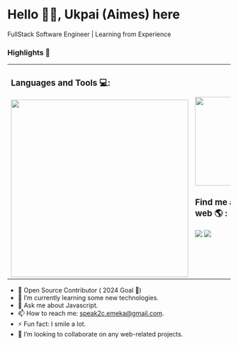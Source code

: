 # Hello 👋🏾, Ukpai (Aimes) here  

FullStack Software Engineer | Learning from Experience

### Highlights 🌟


<table scrolling=no>
  <tr>
    <td>
      <h3>Languages and Tools 💻:</h3>
      <img src="https://github-readme-stats.vercel.app/api?username=mr-emeka&show_icons=true" width="400">
      <br>
    </td>
    <td>
       <img src="https://raw.githubusercontent.com/technicaldada/hackerpro/master/logo205x250.gif" height="200" wifdth="200">
      <h3> Find me around the web 🌎 :</h3>

[<img src="https://img.shields.io/badge/twitter-%231DA1F2.svg?&style=for-the-badge&logo=twitter&logoColor=white" />](https://twitter.com/aimes_js) [<img src="https://img.shields.io/badge/linkedin-%230077B5.svg?&style=for-the-badge&logo=linkedin&logoColor=white" />](https://www.linkedin.com/in/ukpai/) 
    </td>  
  </tr>
 </table>


- 🔭 Open Source Contributor ( 2024 Goal 🌟)  
- 🌱 I’m currently learning some new technologies. 
- 💬 Ask me about Javascript. 
- 📫 How to reach me: speak2c.emeka@gmail.com.
- ⚡ Fun fact: I smile a lot.
- 👯 I’m looking to collaborate on any web-related projects.

